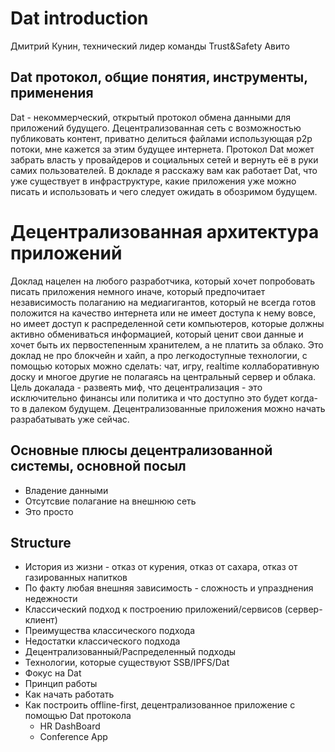 # Dat introduction

Дмитрий Кунин, технический лидер команды Trust&Safety Авито

## Dat протокол, общие понятия, инструменты, применения

Dat - некоммерческий, открытый протокол обмена данными для приложений будущего. Децентрализованная сеть с возможностью публиковать контент, приватно делиться файлами использующая p2p потоки, мне кажется за этим будущее интернета. Протокол Dat может забрать власть у провайдеров и социальных сетей и вернуть её в руки самих пользователей. В докладе я расскажу вам как работает Dat, что уже существует в инфраструктуре, какие приложения уже можно писать и использовать и чего следует ожидать в обозримом будущем.

# Децентрализованная архитектура приложений

Доклад нацелен на любого разработчика, который хочет попробовать писать приложения немного иначе, который предпочитает независимость полаганию на медиагигантов, который не всегда готов положится на качество интернета или не имеет доступа к нему вовсе, но имеет доступ к распределенной сети компьютеров, которые должны активно обмениваться информацией, который ценит свои данные и хочет быть их первостепенным хранителем, а не платить за облако. Это доклад не про блокчейн и хайп, а про легкодоступные технологии, с помощью которых можно сделать: чат, игру, realtime коллаборативную доску и многое другие не полагаясь на центральный сервер и облака.
Цель докалада - развеять миф, что децентрализация - это исключительно финансы или политика и что доступно это будет когда-то в далеком будущем. Децентрализованные приложения можно начать разрабатывать уже сейчас.


## Основные плюсы децентрализованной системы, основной посыл
- Владение данными
- Отсутсвие полагание на внешнюю сеть
- Это просто

## Structure
- История из жизни - отказ от курения, отказ от сахара, отказ от газированных напитков
- По факту любая внешняя зависимость - сложность и упразднения недежности
- Классический подход к построению приложений/сервисов (сервер-клиент)
- Преимущества классического подхода
- Недостатки классического подхода
- Децентрализованный/Распределенный подходы
- Технологии, которые существуют SSB/IPFS/Dat
- Фокус на Dat
- Принцип работы
- Как начать работать
- Как построить offline-first, децентрализованное приложение с помощью Dat протокола
	- HR DashBoard
	- Conference App